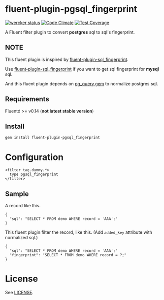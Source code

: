 # fluent-plugin-pgsql_fingerprint

[![wercker status](https://app.wercker.com/status/ab8daa227d0486fc989f5032024b8616/s/master "wercker status")](https://app.wercker.com/project/byKey/ab8daa227d0486fc989f5032024b8616)
[![Code Climate](https://codeclimate.com/github/hirakiuc/fluent-plugin-pgsql_fingerprint/badges/gpa.svg)](https://codeclimate.com/github/hirakiuc/fluent-plugin-pgsql_fingerprint)
[![Test Coverage](https://codeclimate.com/github/hirakiuc/fluent-plugin-pgsql_fingerprint/badges/coverage.svg)](https://codeclimate.com/github/hirakiuc/fluent-plugin-pgsql_fingerprint/coverage)

A Fluent filter plugin to convert **postgres** sql to sql's fingerprint.

## NOTE

This fluent plugin is inspired by [fluent-plugin-sql_fingerprint](https://github.com/kikumoto/fluent-plugin-sql_fingerprint).

Use [fluent-plugin-sql_fingerprint](https://github.com/kikumoto/fluent-plugin-sql_fingerprint) if you want to get sql fingerprint for **mysql** sql.

And this fluent plugin depends on [pg_query gem](https://github.com/lfittl/pg_query) to normalize postgres sql.

## Requirements

Fluentd >= v0.14 (**not latest stable version**)

## Install

```
gem install fluent-plugin-pgsql_fingerprint
```

# Configuration

```
<filter tag.dummy.*>
  type pgsql_fingerprint
</filter>
```

## Sample

A record like this.

```
{
  "sql": "SELECT * FROM demo WHERE record = 'AAA';"
}
```

This fluent plugin filter the record, like this.
(Add `added_key` attribute with normalized sql.)

```
{
  "sql": "SELECT * FROM demo WHERE record = 'AAA';"
  "fingerprint": "SELECT * FROM demo WHERE record = ?;"
}
```

# License

See [LICENSE](https://github.com/hirakiuc/fluent-plugin-pgsql_fingerprint/blob/master/LICENSE).
